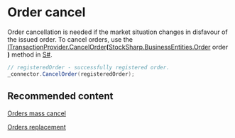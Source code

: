 # Order cancel

Order cancellation is needed if the market situation changes in disfavour of the issued order. To cancel orders, use the [ITransactionProvider.CancelOrder](xref:StockSharp.BusinessEntities.ITransactionProvider.CancelOrder(StockSharp.BusinessEntities.Order))**(**[StockSharp.BusinessEntities.Order](xref:StockSharp.BusinessEntities.Order) order **)** method in [S#](../../api.md).

```cs
// registeredOrder - successfully registered order.
_connector.CancelOrder(registeredOrder);
```

## Recommended content

[Orders mass cancel](orders_mass_cancel.md)

[Orders replacement](orders_replacement.md)
